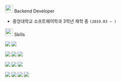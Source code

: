 
<p align="left">

<img src="https://github.com/Tarikul-Islam-Anik/Animated-Fluent-Emojis/blob/master/Emojis/Hand%20gestures/Waving%20Hand%20Medium-Light%20Skin%20Tone.png" width="25" height="25" />
Backend Developer

- 중앙대학교 소프트웨어학과 3학년 재학 중 `(2019.03 ~ )`


<img src="https://github.com/Tarikul-Islam-Anik/Animated-Fluent-Emojis/blob/master/Emojis/People%20with%20professions/Astronaut%20Medium-Light%20Skin%20Tone.png" width="25" height="25" /> Skills

  <p>
    <img src="https://img.shields.io/badge/-Java-ED8B00?style=flat-square&logo=openjdk&logoColor=black"/>
    <img src="https://img.shields.io/badge/-Python-14354C?style=flat-square&logo=Python&logoColor=white"/>
  </p>

  <p>
    <img src="https://img.shields.io/badge/-Spring%20boot-6DB33F?style=flat-square&logo=Spring%20boot&logoColor=white"/>
    <img src="https://img.shields.io/badge/-Django-grey?style=flat-square&logo=Django&logoColor=white"/>
    <img src="https://img.shields.io/badge/-Flutter-02569B?style=flat-square&logo=Flutter&logoColor=white"/>
  </p>

  <p>
    <img src="https://img.shields.io/badge/-mysql-%2300f.svg?style=flat-square&logo=mysql&logoColor=white"/>
    <img src="https://img.shields.io/badge/-MariaDB-003545?style=flat-square&logo=MariaDB&logoColor=white"/>
<!--     <img src="https://img.shields.io/badge/-MongoDB-4EA94B?style=flat-square&logo=MongoDB&logoColor=white"/> -->
    <img src="https://img.shields.io/badge/-PostgreSQL-4169E1?style=flat-square&logo=PostgreSQL&logoColor=white"/>
  </p>

  <p>
    <img src="https://img.shields.io/badge/Amazon_AWS-232F3E?style=flat-square&logo=amazon-aws&logoColor=white"/>
    <img src="https://img.shields.io/badge/GitHub_Actions-2088FF?style=flat-square&logo=github-actions&logoColor=white"/>
    <img src="https://img.shields.io/badge/docker-%230db7ed.svg?style=flat-square&logo=docker&logoColor=white"/>
    <img src="https://img.shields.io/badge/postman-FF6C37?style=flat-square&logo=postman&logoColor=white"/>
  </p>

</p>
